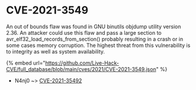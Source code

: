 # CVE-2021-3549

An out of bounds flaw was found in GNU binutils objdump utility version 2.36. An attacker could use this flaw and pass a large section to avr_elf32_load_records_from_section() probably resulting in a crash or in some cases memory corruption. The highest threat from this vulnerability is to integrity as well as system availability.

{% embed url="https://github.com/Live-Hack-CVE/full_database/blob/main/cves/2021/CVE-2021-3549.json" %}


* N4nj0 ~> [CVE-2021-35492](https://zeste.alice-snow.ru/2021/database/cve-2021-3549/cve-2021-35492-n4nj0)